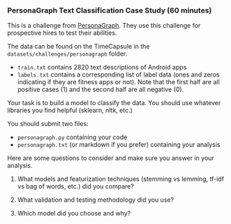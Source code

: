 ### PersonaGraph Text Classification Case Study (60 minutes)

This is a challenge from [PersonaGraph](http://www.personagraph.com/). They use this challenge for prospective hires to test their abilities.

The data can be found on the TimeCapsule in the `datasets/challenges/personagraph` folder.

* `train.txt` contains 2820 text descriptions of Android apps
* `labels.txt` contains a corresponding list of label data (ones and zeros indicating if they are fitness apps or not). Note that the first half are all positive cases (1) and the second half are all negative (0).

Your task is to build a model to classify the data. You should use whatever libraries you find helpful (sklearn, nltk, etc.)

You should submit two files:

* `personagraph.py` containing your code
* `personagraph.txt` (or markdown if you prefer) containing your analysis

Here are some questions to consider and make sure you answer in your analysis.

1. What models and featurization techniques (stemming vs lemming, tf-idf vs bag of words, etc.) did you compare?

2. What validation and testing methodology did you use?

3. Which model did you choose and why?
